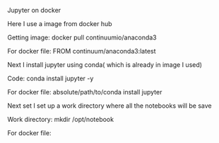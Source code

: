 Jupyter on docker

Here I use a image from docker hub

Getting image: docker pull continuumio/anaconda3

For docker file: FROM continuum/anaconda3:latest

Next I install jupyter using conda( which is already in image I used)

Code: conda install jupyter -y

For docker file: absolute/path/to/conda install jupyter

Next set I set up a work directory where all the notebooks will be save

Work directory: mkdir /opt/notebook

For docker file: 
